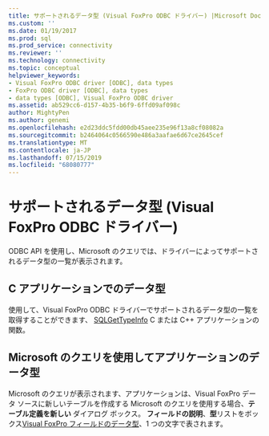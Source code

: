 ```yaml
---
title: サポートされるデータ型 (Visual FoxPro ODBC ドライバー) |Microsoft Docs
ms.custom: ''
ms.date: 01/19/2017
ms.prod: sql
ms.prod_service: connectivity
ms.reviewer: ''
ms.technology: connectivity
ms.topic: conceptual
helpviewer_keywords:
- Visual FoxPro ODBC driver [ODBC], data types
- FoxPro ODBC driver [ODBC], data types
- data types [ODBC], Visual FoxPro ODBC driver
ms.assetid: ab529cc6-d157-4b35-b6f9-6ffd09af098c
author: MightyPen
ms.author: genemi
ms.openlocfilehash: e2d23ddc5fdd00db45aee235e96f13a8cf08082a
ms.sourcegitcommit: b2464064c0566590e486a3aafae6d67ce2645cef
ms.translationtype: MT
ms.contentlocale: ja-JP
ms.lasthandoff: 07/15/2019
ms.locfileid: "68080777"
---
```

# <a name="supported-data-types-visual-foxpro-odbc-driver"></a>サポートされるデータ型 (Visual FoxPro ODBC ドライバー)
ODBC API を使用し、Microsoft のクエリでは、ドライバーによってサポートされるデータ型の一覧が表示されます。  
  
## <a name="data-types-in-c-applications"></a>C アプリケーションでのデータ型  
 使用して、Visual FoxPro ODBC ドライバーでサポートされるデータ型の一覧を取得することができます、 [SQLGetTypeInfo](../../odbc/microsoft/sqlgettypeinfo-visual-foxpro-odbc-driver.md) C または C++ アプリケーションの関数。  
  
## <a name="data-types-in-applications-using-microsoft-query"></a>Microsoft のクエリを使用してアプリケーションのデータ型  
 Microsoft のクエリが表示されます、アプリケーションは、Visual FoxPro データ ソースに新しいテーブルを作成する Microsoft のクエリを使用する場合、**テーブル定義を新しい** ダイアログ ボックス。 **フィールドの説明**、**型**リストをボックス[Visual FoxPro フィールドのデータ型](../../odbc/microsoft/visual-foxpro-field-data-types.md)、1 つの文字で表されます。

